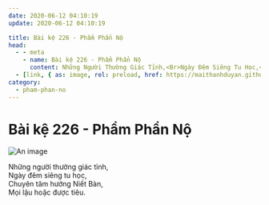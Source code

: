 ```yaml
---
date: 2020-06-12 04:10:19
update: 2020-06-12 04:10:19

title: Bài kệ 226 - Phẩm Phẩn Nộ
head:
  - - meta
    - name: Bài kệ 226 - Phẩm Phẩn Nộ
      content: Những Người Thường Giác Tỉnh,<Br>Ngày Đêm Siêng Tu Học,<Br>Chuyên Tâm Hướng Niết Bàn,<Br>Mọi Lậu Hoặc Được Tiêu.<Br>
  - [link, { as: image, rel: preload, href: https://maithanhduyan.github.io/kinh-phap-cu/img/pham-phan-no/pham-phan-no-226.jpg }]
category:
  - pham-phan-no
---
```


# Bài kệ 226 - Phẩm Phẩn Nộ

![An image](/img/pham-phan-no/pham-phan-no-226.jpg)

Những người thường giác tỉnh,<br>Ngày đêm siêng tu học,<br>Chuyên tâm hướng Niết Bàn,<br>Mọi lậu hoặc được tiêu.<br>
